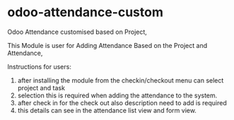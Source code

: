 # odoo-attendance-custom
Odoo Attendance customised based on Project,

This Module is user for Adding Attendance Based on the Project and Attendance,

Instructions for users:
1. after installing the module from the checkin/checkout menu can select project and task
2. selection this is required when adding the attendance to the system.
3. after check in for the check out also description need to add is required
4. this details can see in the attendance list view and form view.
